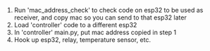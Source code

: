 1. Run 'mac_address_check' to check code on esp32 to be used as receiver, and copy mac so you can send to that esp32 later
2. Load 'controller' code to a different esp32
3. In 'controller' main.py, put mac address copied in step 1
4. Hook up esp32, relay, temperature sensor, etc.
